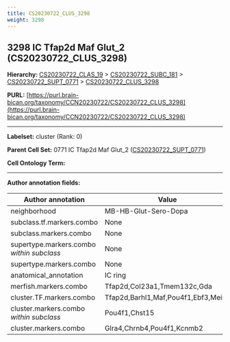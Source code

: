 ```yaml
---
title: CS20230722_CLUS_3298
weight: 3298
---
```

## 3298 IC Tfap2d Maf Glut_2 (CS20230722_CLUS_3298)
<b>Hierarchy: </b>
[CS20230722_CLAS_19](../CS20230722_CLAS_19) >
[CS20230722_SUBC_181](../CS20230722_SUBC_181) >
[CS20230722_SUPT_0771](../CS20230722_SUPT_0771) >
[CS20230722_CLUS_3298](../CS20230722_CLUS_3298)

**PURL:** [https://purl.brain-bican.org/taxonomy/CCN20230722/CS20230722_CLUS_3298](https://purl.brain-bican.org/taxonomy/CCN20230722/CS20230722_CLUS_3298)

---


**Labelset:** cluster (Rank: 0)

**Parent Cell Set:** 0771 IC Tfap2d Maf Glut_2 ([CS20230722_SUPT_0771](../CS20230722_SUPT_0771))



**Cell Ontology Term:** 

[MARKER GENES.]: #


---

[TRANSFERRED ANNOTATIONS.]: #


[AUTHOR ANNOTATION FIELDS.]: #


**Author annotation fields:**

| Author annotation | Value |
|-------------------|-------|
|neighborhood|MB-HB-Glut-Sero-Dopa|
|subclass.tf.markers.combo|None|
|subclass.markers.combo|None|
|supertype.markers.combo _within subclass_|None|
|supertype.markers.combo|None|
|anatomical_annotation|IC ring|
|merfish.markers.combo|Tfap2d,Col23a1,Tmem132c,Gda|
|cluster.TF.markers.combo|Tfap2d,Barhl1,Maf,Pou4f1,Ebf3,Meis1|
|cluster.markers.combo _within subclass_|Pou4f1,Chst15|
|cluster.markers.combo|Glra4,Chrnb4,Pou4f1,Kcnmb2|
